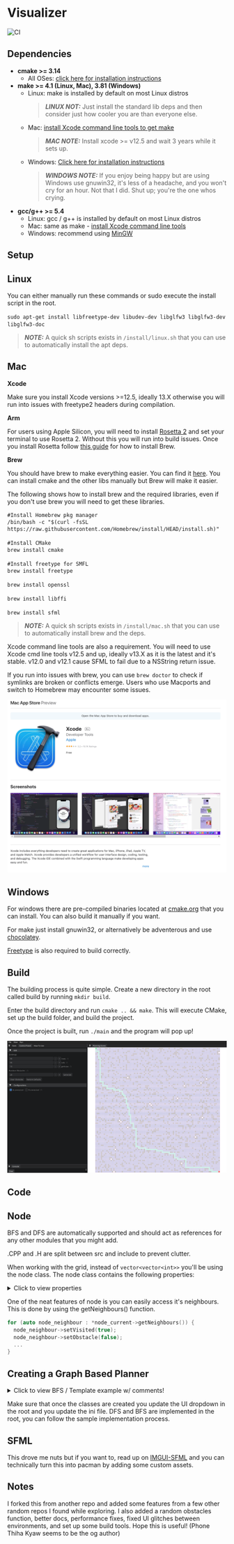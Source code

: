 # Visualizer

![CI](https://github.com/Rafcin/Visualizer/workflows/build/badge.svg)

## **Dependencies**

- **cmake >= 3.14**
  - All OSes: [click here for installation instructions](https://cmake.org/install/)
- **make >= 4.1 (Linux, Mac), 3.81 (Windows)**
  - Linux: make is installed by default on most Linux distros
    > **_LINUX NOT:_** Just install the standard lib deps and then consider just how cooler you are than everyone else.
  - Mac: [install Xcode command line tools to get make](https://developer.apple.com/xcode/features/)
    > **_MAC NOTE:_** Install xcode >= v12.5 and wait 3 years while it sets up.
  - Windows: [Click here for installation instructions](http://gnuwin32.sourceforge.net/packages/make.htm)
    > **_WINDOWS NOTE:_** If you enjoy being happy but are using Windows use gnuwin32, it's less of a headache, and you won't cry for an hour. Not that I did. Shut up; you're the one whos crying.
- **gcc/g++ >= 5.4**
  - Linux: gcc / g++ is installed by default on most Linux distros
  - Mac: same as make - [install Xcode command line tools](https://developer.apple.com/xcode/features/)
  - Windows: recommend using [MinGW](http://www.mingw.org/)

## **Setup**

## Linux

You can either manually run these commands or sudo execute the install script in the root.

`sudo apt-get install libfreetype-dev libudev-dev libglfw3 libglfw3-dev libglfw3-doc`

> **_NOTE:_** A quick sh scripts exists in `/install/linux.sh` that you can use to automatically install the apt deps.

## Mac

**Xcode**

Make sure you install Xcode versions >=12.5, ideally 13.X otherwise you will run into issues with freetype2 headers during compilation. 

**Arm** 

For users using Apple Silicon, you will need to install [Rosetta 2](https://osxdaily.com/2020/12/04/how-install-rosetta-2-apple-silicon-mac/) and set your terminal to use Rosetta 2. Without this you will run into build issues. Once you install Rosetta follow [this guide](https://osxdaily.com/2021/02/06/installing-homebrew-apple-silicon-mac-native/) for how to install Brew.

**Brew**

You should have brew to make everything easier. You can find it [here](https://brew.sh/). You can install cmake and the other libs manually but Brew will make it easier.

The following shows how to install brew and the required libraries, even if you don't use brew you will need to get these libraries.

```
#Install Homebrew pkg manager
/bin/bash -c "$(curl -fsSL https://raw.githubusercontent.com/Homebrew/install/HEAD/install.sh)"

#Install CMake
brew install cmake

#Install freetype for SMFL
brew install freetype

brew install openssl

brew install libffi

brew install sfml
```

> **_NOTE:_** A quick sh scripts exists in `/install/mac.sh` that you can use to automatically install brew and the deps.

Xcode command line tools are also a requirement. You will need to use Xcode cmd line tools v12.5 and up, ideally v13.X as it is the latest and it's stable. v12.0 and v12.1 cause SFML to fail due to a NSString return issue.

If you run into issues with brew, you can use `brew doctor` to check if symlinks are broken or conflicts emerge. Users who use Macports and switch to Homebrew may encounter some issues.

![](figures/xcode.png)

## Windows

For windows there are pre-compiled binaries located at [cmake.org](https://cmake.org/download/) that you can install. You can also build it manually if you want.

For make just install gnuwin32, or alternatively be adventerous and use [chocolatey](https://chocolatey.org/install).

[Freetype](https://freetype.org/download.html) is also required to build correctly.

## **Build**

The building process is quite simple. Create a new directory in the root called build by running `mkdir build`.

Enter the build directory and run `cmake .. && make`. This will execute CMake, set up the build folder, and build the project.

Once the project is built, run `./main` and the program will pop up!

![](figures/pathex.png)

## **Code**

## Node

BFS and DFS are automatically supported and should act as references for any other modules that you might add.

.CPP and .H are split between src and include to prevent clutter.

When working with the grid, instead of `vector<vector<int>>` you'll be using the node class. The node class contains the following properties:

<details>
  <summary>Click to view properties</summary>

```
// Constructor
Node();

// Destructor
~Node();

// Functions
const bool isObstacle() const;
const bool isVisited() const;
const bool isFrontier() const;
const bool isPath() const;
const bool isStart() const;
const bool isGoal() const;

// Accessors
sf::Vector2i getPos() const;
std::shared_ptr<Node> getParentNode();
const std::vector<std::shared_ptr<Node>>* getNeighbours() const;
const double getGDistance() const;
const double getFDistance() const;

// Mutators
void setObstacle(bool b);
void setVisited(bool b);
void setFrontier(bool b);
void setPath(bool b);
void setStart(bool b);
void setGoal(bool b);
void setPosition(sf::Vector2i pos);
void setNeighbours(std::shared_ptr<Node> node);
void clearNeighbours();
void setParentNode(std::shared_ptr<Node> node);
void setGDistance(double dist);
void setFDistance(double dist);

//protected
// Variables
bool isObstacle_;
bool isVisited_;
bool isFrontier_;
bool isPath_;
bool isStart_;
bool isGoal_;
sf::Vector2i pos_;
std::vector<std::shared_ptr<Node>> vecNeighbours_;
std::shared_ptr<Node> parent_;
double gDist_;
double fDist_;
```

</details>

One of the neat features of node is you can easily access it's neighbours. This is done by using the getNeighbours() function.

```cpp
for (auto node_neighbour : *node_current->getNeighbours()) {
  node_neighbour->setVisited(true);
  node_neighbour->setObstacle(false);
  ...
}
```

## Creating a Graph Based Planner

<details>
  <summary>Click to view BFS / Template example w/ comments!</summary>

```cpp
#include "States/Algorithms/GraphBased/BFS/BFS.h"

namespace visualizer {
namespace graph_based {

// Constructor
BFS::BFS(std::shared_ptr<gui::LoggerPanel> logger_panel)
    : GraphBased(logger_panel) {}

// Destructor
BFS::~BFS() {}

// Override initAlgorithm() function
// Init should handle any extra start logic and clearing the frontier.
void BFS::initAlgorithm() {
  // initialize BFS by clearing frontier and add start node
  while (!frontier_.empty()) {
    frontier_.pop();
  }

  frontier_.push(nodeStart_);
}

// override updateNodes() function
// You can use updateNodes() to add UI logic if you please, here you can // change the start and end positions
void BFS::updateNodes() {
  if (sf::Mouse::isButtonPressed(sf::Mouse::Left) && getKeyTime()) {
    int localY = ((mousePositionWindow_.x - init_grid_xy_.x) / grid_size_);
    int localX = ((mousePositionWindow_.y - init_grid_xy_.y) / grid_size_);

    if (localX >= 0 && localX < map_height_ / grid_size_) {
      if (localY >= 0 && localY < map_width_ / grid_size_) {
        // get the selected node
        std::shared_ptr<Node> selectedNode =
            nodes_[(map_width_ / grid_size_) * localX + localY];

        // check the position is Obstacle free or not
        bool isObstacle = false;
        if (selectedNode->isObstacle()) {
          isObstacle = true;
        }

        if (!is_solved_) {
          if (sf::Keyboard::isKeyPressed(sf::Keyboard::LShift)) {
            if (!isObstacle) {
              if (selectedNode != nodeEnd_) {
                nodeStart_->setStart(false);
                nodeStart_ = selectedNode;
                nodeStart_->setStart(true);
              }
            }
          } else if (sf::Keyboard::isKeyPressed(sf::Keyboard::LControl)) {
            if (!isObstacle) {
              if (selectedNode != nodeStart_) {
                nodeEnd_->setGoal(false);
                nodeEnd_ = selectedNode;
                nodeEnd_->setGoal(true);
              }
            }
          } else {
            selectedNode->setObstacle(!isObstacle);
          }
        } else {
          if (sf::Keyboard::isKeyPressed(sf::Keyboard::LControl)) {
            if (!isObstacle) {
              if (selectedNode != nodeStart_) {
                nodeEnd_->setGoal(false);
                nodeEnd_ = selectedNode;
                nodeEnd_->setGoal(true);
              }
            }
          }
        }
      }
    }
  }
}

// override renderNodes() function
// Render nodes will render the grid, you can do whatever you like here /// in terms of rendering. BFS in this example is an extendable class
// and DFS does not inmplent this as BFS is the parent. If you please
// you can abstract this into it's own class and have all your classes
// extend this.
void BFS::renderNodes(sf::RenderTexture &render_texture) {
  const auto texture_size = render_texture.getSize();

  init_grid_xy_.x = (texture_size.x / 2.) - (map_width_ / 2.);
  init_grid_xy_.y = (texture_size.y / 2.) - (map_height_ / 2.);

  for (int x = 0; x < map_height_ / grid_size_; x++) {
    for (int y = 0; y < map_width_ / grid_size_; y++) {
      float size = static_cast<float>(grid_size_);
      sf::RectangleShape rectangle(sf::Vector2f(size, size));
      rectangle.setOutlineThickness(2.f);
      rectangle.setOutlineColor(BGN_COL);
      rectangle.setPosition(init_grid_xy_.x + y * size,
                            init_grid_xy_.y + x * size);

      int nodeIndex = (map_width_ / grid_size_) * x + y;

      if (nodes_[nodeIndex]->isObstacle()) {
        rectangle.setFillColor(OBST_COL);
      } else if (nodes_[nodeIndex]->isPath()) {
        rectangle.setFillColor(PATH_COL);
        nodes_[nodeIndex]->setPath(false);
      } else if (nodes_[nodeIndex]->isFrontier()) {
        rectangle.setFillColor(FRONTIER_COL);
      } else if (nodes_[nodeIndex]->isVisited()) {
        rectangle.setFillColor(VISITED_COL);
      } else {
        rectangle.setFillColor(IDLE_COL);
      }

      if (nodes_[nodeIndex]->isStart()) {
        rectangle.setFillColor(START_COL);
      } else if (nodes_[nodeIndex]->isGoal()) {
        rectangle.setFillColor(END_COL);
      }
      render_texture.draw(rectangle);
    }
  }

  // visualizing path
  if (nodeEnd_ != nullptr) {
    std::shared_ptr<Node> current = nodeEnd_;
    while (current->getParentNode() != nullptr && !current->isStart()) {
      current->setPath(true);
      current = current->getParentNode();
    }
  }
}

void BFS::renderParametersGui() {}

// Update planner is where all the logic will take place, this and init /// are the most important parts of the code if you have the rendering
// stuff out of the way.

void BFS::updatePlanner(bool &solved, Node &start_node, Node &end_node) {
  if (!frontier_.empty()) {
    std::shared_ptr<Node> node_current = frontier_.front();
    node_current->setFrontier(false);
    frontier_.pop();

    if (node_current->isGoal()) {
      solved = true;
    }

    for (auto node_neighbour : *node_current->getNeighbours()) {
      if (!node_neighbour->isVisited() && node_neighbour->isObstacle() == 0) {
        node_neighbour->setParentNode(node_current);
        node_neighbour->setVisited(true);
        node_neighbour->setFrontier(true);
        frontier_.push(node_neighbour);
      }
    }
  } else {
    solved = true;
  }
}

}  // namespace graph_based
}  // namespace visualizer
```

</details>

Make sure that once the classes are created you update the UI dropdown in the root and you update the ini file. DFS and BFS are implemented in the root, you can follow the sample implementation process.

## **SFML**

This drove me nuts but if you want to, read up on [IMGUI-SFML](https://github.com/eliasdaler/imgui-sfml) and you can technically turn this into pacman by adding some custom assets.

## **Notes**

I forked this from another repo and added some features from a few other random repos I found while exploring. I also added a random obstacles function, better docs, performance fixes, fixed UI glitches between environments, and set up some build tools. Hope this is useful! (Phone Thiha Kyaw seems to be the og author)